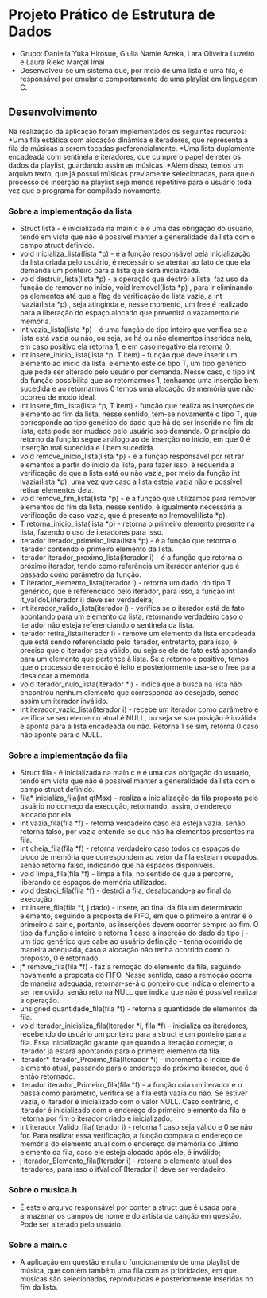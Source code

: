 # Projeto Prático de Estrutura de Dados 
* Grupo: Daniella Yuka Hirosue, Giulia Namie Azeka, Lara Oliveira Luzeiro e Laura Rieko Marçal Imai
* Desenvolveu-se um sistema que, por meio de uma lista e uma fila, é responsável por emular o comportamento de uma playlist em linguagem C.

## Desenvolvimento 
Na realização da aplicação foram implementados os seguintes recursos:
*Uma fila estática com alocação dinâmica e iteradores, que representa a fila de músicas a serem tocadas preferencialmente.
*Uma lista duplamente encadeada com sentinela e iteradores, que cumpre o papel de reter os dados da playlist, guardando assim as músicas.
*Além disso, temos um arquivo texto, que já possui músicas previamente selecionadas, para que o processo de inserção na playlist seja menos repetitivo para o usuário toda vez que o programa for compilado novamente.

### Sobre a implementação da lista
* Struct lista - é inicializada na main.c e é uma das obrigação do usuário, tendo em vista que não é possível manter a generalidade da lista com o campo struct definido. 
* void inicializa_lista(lista *p) - é a função responsável pela inicialização da lista criada pelo usuário, é necessário se atentar ao fato de que ela demanda um ponteiro para a lista que será inicializada.
* void destruir_lista(lista *p) - a operação que destrói a lista, faz uso da função de remover no início, void lremoveI(lista *p) , para ir eliminando os elementos até que a flag de verificação de lista vazia, a int lvazia(lista *p) , seja atinginda e, nesse momento, um free é realizado para a liberação do espaço alocado que prevenirá o vazamento de memória.
* int vazia_lista(lista *p) - é uma função de tipo inteiro que verifica se a lista está vazia ou não, ou seja, se há ou não elementos inseridos nela, em caso positivo ela retorna 1, e em caso negativo ela retorna 0;
* int insere_inicio_lista(lista *p, T item) - função que deve inserir um elemento ao início da lista, elemento este de tipo T, um tipo genérico que pode ser alterado pelo usuário por demanda. Nesse caso, o tipo int da função possibilita que ao retornarmos 1, tenhamos uma inserção bem sucedida e ao retornarmos 0 temos uma alocação de memória que não ocorreu de modo ideal. 
* int insere_fim_lista(lista *p, T item) - função que realiza as inserções de elemento ao fim da lista, nesse sentido, tem-se novamente o tipo T, que corresponde ao tipo genético do dado que há de ser inserido no fim da lista, este pode ser mudado pelo usuário sob demanda. O princípio do retorno da função segue análogo ao de inserção no início, em que 0 é inserção mal sucedida e 1 bem sucedida.
* void remove_inicio_lista(lista *p) - é a função responsável por retirar elementos a partir do início da lista, para fazer isso, é requerida a verificação de que a lista está ou não vazia, por meio da função int lvazia(lista *p), uma vez que caso a lista esteja vazia não é possível retirar elementos dela.
* void remove_fim_lista(lista *p) - é a função que utilizamos para remover elementos do fim da lista, nesse sentido, é igualmente necessária a verificação de caso vazia, que é presente no lremoveI(lista *p). 
* T retorna_inicio_lista(lista *p) - retorna o primeiro elemento presente na lista, fazendo o uso de iteradores para isso.
* iterador iterador_primeiro_lista(lista *p) - é a função que retorna o iterador contendo o primeiro elemento da lista.
* iterador iterador_proximo_lista(iterador i) - é a função que retorna o próximo iterador, tendo como referência um iterador anterior que é passado como parâmetro da função.
* T iterador_elemento_lista(iterador i) - retorna um dado, do tipo T genérico, que é referenciado pelo iterador, para isso, a função int it_validoL(iterador i) deve ser verdadeira;
* int iterador_valido_lista(iterador i) - verifica se o iterador está de fato apontando para um elemento da lista, retornando verdadeiro caso o iterador não esteja referenciando o sentinela da lista.
* iterador retira_lista(iterador i) - remove um elemento da lista encadeada que está sendo referenciado pelo iterador, entretanto, para isso, é preciso que o iterador seja válido, ou seja se ele de fato está apontando para um elemento que pertence à lista. Se o retorno é positivo, temos que o processo de remoção é feito e posteriormente usa-se o free para desalocar a memória.
* void iterador_nulo_lista(iterador *i) - indica que a busca na lista não encontrou nenhum elemento que corresponda ao desejado, sendo assim um iterador inválido.
* int iterador_vazio_lista(iterador i) - recebe um iterador como parâmetro e verifica se seu elemento atual é NULL, ou seja se sua posição é inválida e aponta para a lista encadeada ou não. Retorna 1 se sim, retorna 0 caso não aponte para o NULL.

### Sobre a implementação da fila
* Struct fila -  é inicializada na main.c e é uma das obrigação do usuário, tendo em vista que não é possível manter a generalidade da lista com o campo struct definido. 
* fila* inicializa_fila(int qtMax) - realiza a inicialização da fila proposta pelo usuário no começo da execução, retornando, assim, o endereço alocado por ela.
* int vazia_fila(fila *f) - retorna verdadeiro caso ela esteja vazia, senão retorna falso, por vazia entende-se que não há elementos presentes na fila.
* int cheia_fila(fila *f) - retorna verdadeiro caso todos os espaços do bloco de memória que correspondem ao vetor da fila estejam ocupados, senão retorna falso, indicando que há espaços disponíveis.
* void limpa_fila(fila *f) - limpa a fila, no sentido de que a percorre, liberando os espaços de memória utilizados.
* void destroi_fila(fila *f) - destrói a fila, desalocando-a ao final da execução
* int insere_fila(fila *f, j dado) - insere, ao final da fila um determinado elemento, seguindo a proposta de FIFO, em que o primeiro a entrar é o primeiro a sair e, portanto, as inserções devem ocorrer sempre ao fim. O tipo da função é inteiro e retorna 1 caso a inserção do dado de tipo j - um tipo genérico que cabe ao usuário definição - tenha ocorrido de maneira adequada, caso a alocação não tenha ocorrido como o proposto, 0 é retornado.
* j* remove_fila(fila *f) - faz a remoção do elemento da fila, seguindo novamente a proposta do FIFO. Nesse sentido, caso a remoção ocorra de maneira adequada, retornar-se-á o ponteiro que indica o elemento a ser removido, senão retorna NULL que indica que não é possível realizar a operação.
* unsigned quantidade_fila(fila *f) - retorna a quantidade de elementos da fila.
* void iterador_inicializa_fila(Iterador *i, fila *f) - inicializa os iteradores, recebendo do usuário um ponteiro para a struct e um ponteiro para a fila. Essa inicialização garante que quando a iteração começar, o iterador já estará apontando para o primeiro elemento da fila.
* Iterador* iterador_Proximo_fila(Iterador *i) - incrementa o índice do elemento atual, passando para o endereço do próximo iterador, que é então retornado.
* Iterador iterador_Primeiro_fila(fila *f) - a função cria um iterador e o passa como parâmetro, verifica se a fila está vazia ou não. Se estiver vazia, o iterador é inicializado com o valor NULL. Caso contrário, o iterador é inicializado com o endereço do primeiro elemento da fila e retorna por fim o iterador criado e inicializado.
* int iterador_Valido_fila(Iterador i) - retorna 1 caso seja válido e 0 se não for. Para realizar essa verificação, a função compara o endereço de memória do elemento atual com o endereço de memória do último elemento da fila, caso ele esteja alocado após ele, é inválido;
* j iterador_Elemento_fila(Iterador i) - retorna o elemento atual dos iteradores, para isso o itValidoF(Iterador i) deve ser verdadeiro.

### Sobre o musica.h
* É este o arquivo responsável por conter a struct que é usada para armazenar os campos de nome e do artista da canção em questão. Pode ser alterado pelo usuário.

### Sobre a main.c
* A aplicação em questão emula o funcionamento de uma playlist de música, que contém também uma fila com as prioridades, em que músicas são selecionadas, reproduzidas e posteriormente inseridas no fim da lista.
